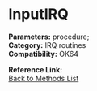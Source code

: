 # InputIRQ

**Parameters:** procedure;  
**Category:** IRQ routines  
**Compatibility:** OK64  

**Reference Link:**  
[Back to Methods List](../../SUMMARY.md)
